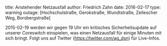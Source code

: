 title: Anstehender Netzausfall
author: Friedrich Zahn
date: 2016-02-17
type: warning
outage: [Hochschulstraße, Gerokstraße, Wundtstraße, Zellescher Weg, Borsbergstraße]

2015-02-19 werden wir gegen 19 Uhr ein kritisches Sicherheitsupdate auf unserer Coreswitch einspielen, was einen Netzausfall für einige Minuten mit sich bringt. Folgt uns auf Twitter (https://twitter.com/ag_dsn) für Live-Infos.